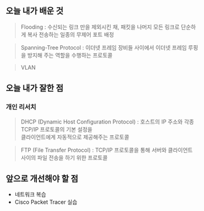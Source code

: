 <h2> 오늘 내가 배운 것 </h2>

> Flooding : 수신되는 링크 만을 제외시킨 채, 패킷을 나머지 모든 링크로 단순하게 복사 전송하는 일종의 무제어 포트 배정

> Spanning-Tree Protocol : 이더넷 프레임 장비들 사이에서 이더넷 프레임 루핑을 방지해 주는 역할을 수행하는 프로토콜

> VLAN


<h2> 오늘 내가 잘한 점 </h2>

<h3> 개인 리서치 </h3>

> DHCP (Dynamic Host Configuration Protocol) : 호스트의 IP 주소와 각종 TCP/IP 프로토콜의 기본 설정을   
> 클라이언트에게 자동적으로 제공해주는 프로토콜

> FTP (File Transfer Protocol) : TCP/IP 프로토콜을 통해 서버와 클라이언트 사이의 파일 전송을 하기 위한 프로토콜


<h2> 앞으로 개선해야 할 점 </h2>

- 네트워크 복습   
- Cisco Packet Tracer 실습 
